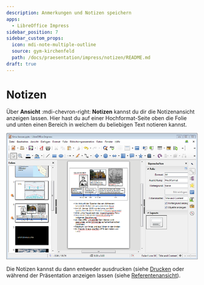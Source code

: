 ```yaml
---
description: Anmerkungen und Notizen speichern
apps:
  - LibreOffice Impress
sidebar_position: 7
sidebar_custom_props:
  icon: mdi-note-multiple-outline
  source: gym-kirchenfeld
  path: /docs/praesentation/impress/notizen/README.md
draft: true
---
```


# Notizen



Über __Ansicht__ :mdi-chevron-right: __Notizen__ kannst du dir die Notizenansicht anzeigen lassen. Hier hast du auf einer Hochformat-Seite oben die Folie und unten einen Bereich in welchem du beliebigen Text notieren kannst.

![Notizenansicht](./images/notizen.lo.png)

Die Notizen kannst du dann entweder ausdrucken (siehe [Drucken](../drucken) oder während der Präsentation anzeigen lassen (siehe  [Referentenansicht](../referentenansicht)).

